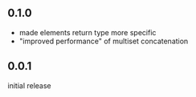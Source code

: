 ## 0.1.0

* made elements return type more specific
* "improved performance" of multiset concatenation

## 0.0.1
initial release
